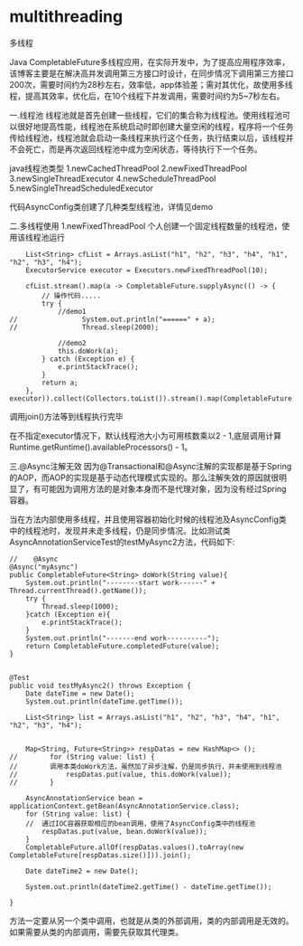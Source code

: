# multithreading
多线程


Java CompletableFuture多线程应用，在实际开发中，为了提高应用程序效率，该博客主要是在解决高并发调用第三方接口时设计，在同步情况下调用第三方接口200次，需要时间约为28秒左右，效率低，app体验差；需对其优化，故使用多线程，提高其效率，优化后，在10个线程下并发调用，需要时间约为5~7秒左右。

一.线程池
    线程池就是首先创建一些线程，它们的集合称为线程池。使用线程池可以很好地提高性能，线程池在系统启动时即创建大量空闲的线程，程序将一个任务传给线程池，线程池就会启动一条线程来执行这个任务，执行结束以后，该线程并不会死亡，而是再次返回线程池中成为空闲状态，等待执行下一个任务。

java线程池类型
1.newCachedThreadPool
2.newFixedThreadPool
3.newSingleThreadExecutor
4.newScheduleThreadPool
5.newSingleThreadScheduledExecutor

代码AsyncConfig类创建了几种类型线程池，详情见demo

二.多线程使用
1.newFixedThreadPool
个人创建一个固定线程数量的线程池，使用该线程池运行

		List<String> cfList = Arrays.asList("h1", "h2", "h3", "h4", "h1", "h2", "h3", "h4");
        ExecutorService executor = Executors.newFixedThreadPool(10);

        cfList.stream().map(a -> CompletableFuture.supplyAsync(() -> {
            // 操作代码.....
            try {
                //demo1
	//                System.out.println("======" + a);
	//                Thread.sleep(2000);

                //demo2
                this.doWork(a);
            } catch (Exception e) {
                e.printStackTrace();
            }
            return a;
        }, executor)).collect(Collectors.toList()).stream().map(CompletableFuture::join).collect(Collectors.toList());
   
调用join()方法等到线程执行完毕

在不指定executor情况下，默认线程池大小为可用核数乘以2 - 1,底层调用计算Runtime.getRuntime().availableProcessors() - 1。

三.@Async注解无效
因为@Transactional和@Async注解的实现都是基于Spring的AOP，而AOP的实现是基于动态代理模式实现的。那么注解失效的原因就很明显了，有可能因为调用方法的是对象本身而不是代理对象，因为没有经过Spring容器。

当在方法内部使用多线程，并且使用容器初始化时候的线程池及AsyncConfig类中的线程池时，发现并未走多线程，仍是同步情况。比如测试类AsyncAnnotationServiceTest的testMyAsync2方法，代码如下:

	//    @Async
    @Async("myAsync")
    public CompletableFuture<String> doWork(String value){
        System.out.println("--------start work------" + Thread.currentThread().getName());
        try {
            Thread.sleep(1000);
        }catch (Exception e){
            e.printStackTrace();
        }
        System.out.println("-------end work----------");
        return CompletableFuture.completedFuture(value);
    }


    @Test
    public void testMyAsync2() throws Exception {
        Date dateTime = new Date();
        System.out.println(dateTime.getTime());

        List<String> list = Arrays.asList("h1", "h2", "h3", "h4", "h1", "h2", "h3", "h4");


        Map<String, Future<String>> respDatas = new HashMap<> ();
	//        for (String value: list) {
	//        调用本类doWork方法，虽然加了异步注解，仍是同步执行，并未使用到线程池
	//            respDatas.put(value, this.doWork(value));
	//        }
        
        AsyncAnnotationService bean = applicationContext.getBean(AsyncAnnotationService.class);
        for (String value: list) {
        //  通过IOC容器获取相应的bean调用，使用了AsyncConfig类中的线程池
            respDatas.put(value, bean.doWork(value));
        }
        CompletableFuture.allOf(respDatas.values().toArray(new CompletableFuture[respDatas.size()])).join();

        Date dateTime2 = new Date();

        System.out.println(dateTime2.getTime() - dateTime.getTime());

    }

方法一定要从另一个类中调用，也就是从类的外部调用，类的内部调用是无效的。如果需要从类的内部调用，需要先获取其代理类。
